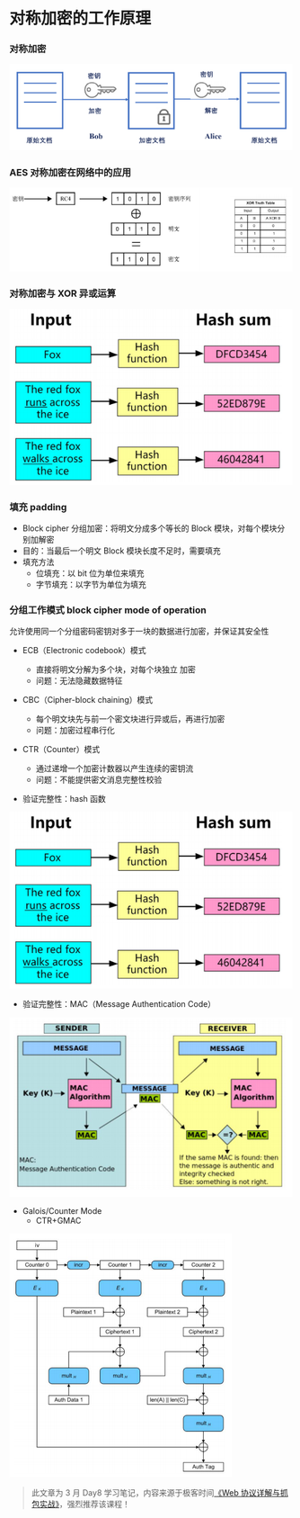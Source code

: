 # 对称加密的工作原理

### 对称加密

![image.png](img/tls-ssl-02/01.png)

### AES 对称加密在网络中的应用

![image.png](img/tls-ssl-02/03.png)

### 对称加密与 XOR 异或运算

![image.png](img/tls-ssl-02/04.png)

### 填充 padding

* Block cipher 分组加密：将明文分成多个等长的 Block 模块，对每个模块分别加解密
* 目的：当最后一个明文 Block 模块长度不足时，需要填充
* 填充方法
  - 位填充：以 bit 位为单位来填充
  - 字节填充：以字节为单位为填充

### 分组工作模式 block cipher mode of operation

允许使用同一个分组密码密钥对多于一块的数据进行加密，并保证其安全性

* ECB（Electronic codebook）模式
  - 直接将明文分解为多个块，对每个块独立 加密
  - 问题：无法隐藏数据特征
* CBC（Cipher-block chaining）模式
  - 每个明文块先与前一个密文块进行异或后，再进行加密
  - 问题：加密过程串行化

* CTR（Counter）模式
  - 通过递增一个加密计数器以产生连续的密钥流
  - 问题：不能提供密文消息完整性校验

* 验证完整性：hash 函数

![image.png](img/tls-ssl-02/04.png)

* 验证完整性：MAC（Message Authentication Code）

![image.png](img/tls-ssl-02/05.png)

* Galois/Counter Mode
  - CTR+GMAC

![image.png](img/tls-ssl-02/06.png)

> 此文章为 3 月 Day8 学习笔记，内容来源于极客时间[《Web 协议详解与抓包实战》](http://gk.link/a/11UWp)，强烈推荐该课程！

